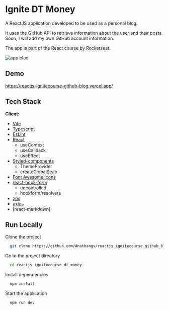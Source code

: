 
# Ignite DT Money

A ReactJS application developed to be used as a personal blog. 

It uses the GitHub API to retrieve information about the user and their posts. Soon, I will add my own GitHub account information. 

The app is part of the React course by Rocketseat.

![app blod](https://user-images.githubusercontent.com/14235259/225504989-e45fe9ff-81e4-4b8d-8f2e-8c829ecb6694.gif)

## Demo

https://reactjs-ignitecourse-github-blog.vercel.app/


## Tech Stack

**Client:** 
 - [Vite](https://vitejs.dev/)
 - [Typescript](https://www.typescriptlang.org/)
 - [EsLint](https://eslint.org/)
 - [React](https://reactjs.org/)
   - useContext
   - useCallback
   - useEffect
 - [Styled-components](https://styled-components.com/)
   - ThemeProvider
   - createGlobalStyle
 - [Font Awesome icons](https://fontawesome.com/search)
 - [react-hook-form](https://react-hook-form.com/)
   - uncontrolled
   - hookform/resolvers
 - [zod](https://github.com/colinhacks/zod)
 - [axios](https://www.npmjs.com/package/axios)
 - [react-markdown]


## Run Locally

Clone the project

```bash
  git clone https://github.com/Anathangv/reactjs_ignitecourse_github_blog.git
```

Go to the project directory

```bash
  cd reactjs_ignitecourse_dt_money
```

Install dependencies

```bash
  npm install
```

Start the application

```bash
  npm run dev
```
